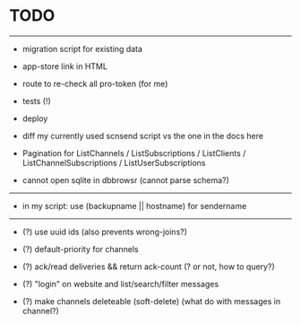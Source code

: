 

  TODO
========

-------------------------------------------------------------------------------------------------------------------------------

 - migration script for existing data

 - app-store link in HTML

 - route to re-check all pro-token (for me)

 - tests (!)

 - deploy

 - diff my currently used scnsend script vs the one in the docs here

 - Pagination for ListChannels / ListSubscriptions / ListClients / ListChannelSubscriptions / ListUserSubscriptions

 - cannot open sqlite in dbbrowsr (cannot parse schema?)

-------------------------------------------------------------------------------------------------------------------------------

 - in my script: use (backupname || hostname) for sendername

-------------------------------------------------------------------------------------------------------------------------------

 - (?) use uuid ids (also prevents wrong-joins?)

 - (?) default-priority for channels

 - (?) ack/read deliveries && return ack-count  (? or not, how to query?)

 - (?) "login" on website and list/search/filter messages

 - (?) make channels deleteable (soft-delete) (what do with messages in channel?)